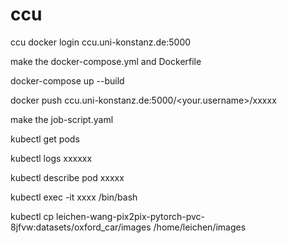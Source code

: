 # ccu
ccu
docker login ccu.uni-konstanz.de:5000

make the docker-compose.yml and Dockerfile

docker-compose up --build

docker push ccu.uni-konstanz.de:5000/<your.username>/xxxxx


make the job-script.yaml


kubectl get pods

kubectl logs xxxxxx

kubectl describe pod xxxxx

kubectl exec -it xxxx /bin/bash

kubectl cp leichen-wang-pix2pix-pytorch-pvc-8jfvw:datasets/oxford_car/images /home/leichen/images
